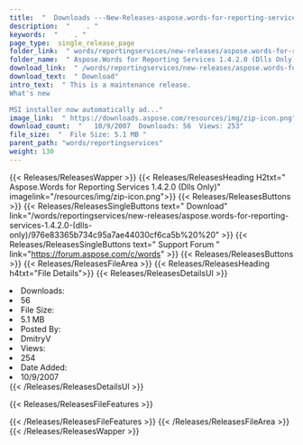 ```yaml
---
title:  "  Downloads ---New-Releases-aspose.words-for-reporting-services-1.4.2.0-(dlls-only) . " 
description:  "    . " 
keywords:  "    . " 
page_type:  single_release_page
folder_link:  " words/reportingservices/new-releases/aspose.words-for-reporting-services-1.4.2.0-(dlls-only)/"
folder_name:  " Aspose.Words for Reporting Services 1.4.2.0 (Dlls Only)"
download_link:  " /words/reportingservices/new-releases/aspose.words-for-reporting-services-1.4.2.0-(dlls-only)/976e83365b734c95a7ae44030cf6ca5b"
download_text:  " Download"
intro_text:  " This is a maintenance release.
What's new

MSI installer now automatically ad..."
image_link:  " https://downloads.aspose.com/resources/img/zip-icon.png"
download_count:  "   10/9/2007  Downloads: 56  Views: 253"
file_size:  "  File Size: 5.1 MB "
parent_path: "words/reportingservices"
weight: 130 
---
```


{{< Releases/ReleasesWapper >}}
  {{< Releases/ReleasesHeading H2txt=" Aspose.Words for Reporting Services 1.4.2.0 (Dlls Only)" imagelink="/resources/img/zip-icon.png">}}
  {{< Releases/ReleasesButtons >}}
    {{< Releases/ReleasesSingleButtons text=" Download" link="/words/reportingservices/new-releases/aspose.words-for-reporting-services-1.4.2.0-(dlls-only)/976e83365b734c95a7ae44030cf6ca5b%20%20" >}}
    {{< Releases/ReleasesSingleButtons text=" Support Forum " link="https://forum.aspose.com/c/words" >}}
  {{< Releases/ReleasesButtons >}}
  {{< Releases/ReleasesFileArea >}}
    {{< Releases/ReleasesHeading h4txt="File Details">}}
    {{< Releases/ReleasesDetailsUl >}}
             <li>Downloads:</li><li>56</li><li>File Size:</li><li>5.1 MB</li><li>Posted By:</li><li>DmitryV</li><li>Views:</li><li>254</li><li>Date Added:</li><li>10/9/2007</li>
    {{< /Releases/ReleasesDetailsUl >}}

  {{< Releases/ReleasesFileFeatures >}}
      
  {{< /Releases/ReleasesFileFeatures >}}
 {{< /Releases/ReleasesFileArea >}}
{{< /Releases/ReleasesWapper >}}


